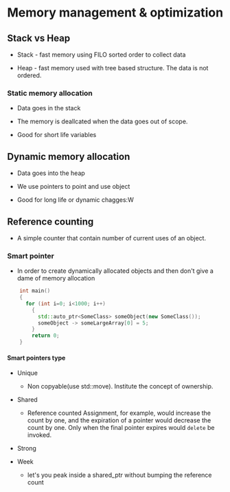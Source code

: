# Memory management & optimization

## Stack vs Heap

* Stack - fast memory using FILO sorted order to collect data

* Heap - fast memory used with tree based structure. The data is not ordered.

### Static memory allocation

* Data goes in the stack

* The memory is deallcated when the data goes out of scope.

* Good for short life variables

## Dynamic memory allocation

* Data goes into the heap

* We use pointers to point and use object

* Good for long life or dynamic chagges:W

## Reference counting

* A simple counter that contain number of current uses of an object.

### Smart pointer

* In order to create dynamically allocated objects and then don't give
a dame of memory allocation

```cpp
    int main()
    {
      for (int i=0; i<1000; i++)
        {
          std::auto_ptr<SomeClass> someObject(new SomeClass());
          someObject -> someLargeArray[0] = 5;
        }
        return 0;
    }
```

#### Smart pointers type

* Unique
  - Non copyable(use std::move). Institute the concept of ownership.

* Shared
  - Reference counted
      Assignment, for example, would increase the count by one, and the
      expiration of a pointer would decrease the count by one. Only when
      the final pointer expires would `delete` be invoked.

* Strong

* Week
  - let's you peak inside a shared_ptr without bumping the reference count

